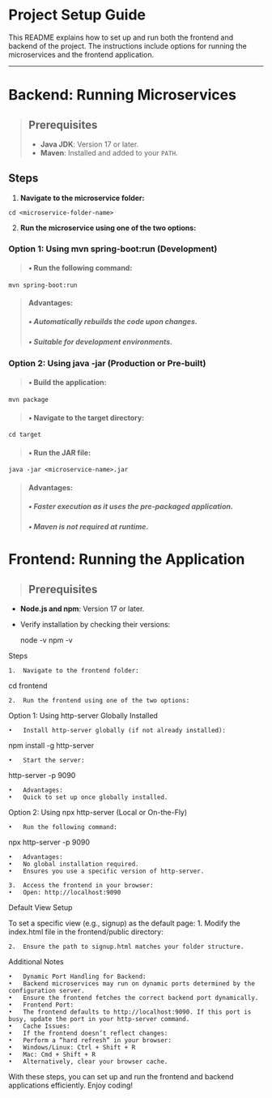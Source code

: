 # **Project Setup Guide**

This README explains how to set up and run both the frontend and backend of the project. The instructions include options for running the microservices and the frontend application.

---

# **Backend: Running Microservices**

>## **Prerequisites**
>- **Java JDK**: Version 17 or later.
>- **Maven**: Installed and added to your `PATH`.

## **Steps**

1. **Navigate to the microservice folder:**
 ```
 cd <microservice-folder-name>
 ```
2. **Run the microservice using one of the two options:**
### **Option 1: Using mvn spring-boot:run (Development)**
	
>#### •	Run the following command:
	
	mvn spring-boot:run
	

>#### Advantages:
>##### •	Automatically rebuilds the code upon changes.
>##### •	Suitable for development environments.

### **Option 2: Using java -jar (Production or Pre-built)**

>#### •	Build the application:

	mvn package

>#### •	Navigate to the target directory:

	cd target

>#### •	Run the JAR file:

	java -jar <microservice-name>.jar

>#### Advantages:
>##### •	Faster execution as it uses the pre-packaged application.
>##### •	Maven is not required at runtime.

# **Frontend: Running the Application**

>## **Prerequisites**
- **Node.js and npm**: Version 17 or later.
- Verify installation by checking their versions:

	node -v
	npm -v



Steps

	1.	Navigate to the frontend folder:

cd frontend


	2.	Run the frontend using one of the two options:
Option 1: Using http-server Globally Installed

	•	Install http-server globally (if not already installed):

npm install -g http-server


	•	Start the server:

http-server -p 9090


	•	Advantages:
	•	Quick to set up once globally installed.
Option 2: Using npx http-server (Local or On-the-Fly)

	•	Run the following command:

npx http-server -p 9090


	•	Advantages:
	•	No global installation required.
	•	Ensures you use a specific version of http-server.

	3.	Access the frontend in your browser:
	•	Open: http://localhost:9090

Default View Setup

To set a specific view (e.g., signup) as the default page:
	1.	Modify the index.html file in the frontend/public directory:

<script>
    window.location.href = "./src/views/signup.html";
</script>


	2.	Ensure the path to signup.html matches your folder structure.

Additional Notes

	•	Dynamic Port Handling for Backend:
	•	Backend microservices may run on dynamic ports determined by the configuration server.
	•	Ensure the frontend fetches the correct backend port dynamically.
	•	Frontend Port:
	•	The frontend defaults to http://localhost:9090. If this port is busy, update the port in your http-server command.
	•	Cache Issues:
	•	If the frontend doesn’t reflect changes:
	•	Perform a “hard refresh” in your browser:
	•	Windows/Linux: Ctrl + Shift + R
	•	Mac: Cmd + Shift + R
	•	Alternatively, clear your browser cache.

With these steps, you can set up and run the frontend and backend applications efficiently. Enjoy coding!

